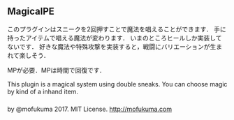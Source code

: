 MagicalPE
---------------------------------

このプラグインはスニークを2回押すことで魔法を唱えることができます．
手に持ったアイテムで唱える魔法が変わります．
いまのところヒールしか実装してないです．
好きな魔法や特殊攻撃を実装すると，戦闘にバリエーションが生まれて楽しそう．

MPが必要．MPは時間で回復です．

This plugin is a magical system using double sneaks.
You can choose magic by kind of a inhand item.

###
by @mofukuma 2017. MIT License.
http://mofukuma.com
